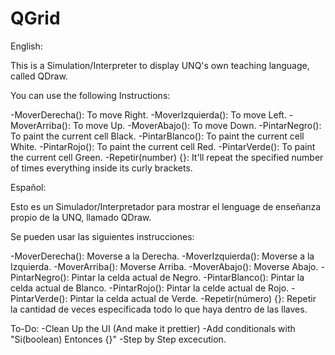 # QGrid

English:

This is a Simulation/Interpreter to display UNQ's own teaching language, called QDraw.

You can use the following Instructions:

-MoverDerecha(): To move Right.
-MoverIzquierda(): To move Left.
-MoverArriba(): To move Up.
-MoverAbajo(): To move Down.
-PintarNegro(): To paint the current cell Black.
-PintarBlanco(): To paint the current cell White.
-PintarRojo(): To paint the current cell Red.
-PintarVerde(): To paint the current cell Green.
-Repetir(number) {}: It'll repeat the specified number of times everything inside its curly brackets.


Español:

Esto es un Simulador/Interpretador para mostrar el lenguage de enseñanza propio de la UNQ, llamado QDraw.

Se pueden usar las siguientes instrucciones:

-MoverDerecha(): Moverse a la Derecha.
-MoverIzquierda(): Moverse a la Izquierda.
-MoverArriba(): Moverse Arriba.
-MoverAbajo(): Moverse Abajo.
-PintarNegro(): Pintar la celda actual de Negro.
-PintarBlanco(): Pintar la celda actual de Blanco.
-PintarRojo(): Pintar la celde actual de Rojo.
-PintarVerde(): Pintar la celda actual de Verde.
-Repetir(número) {}: Repetir la cantidad de veces específicada todo lo que haya dentro de las llaves.


To-Do:
-Clean Up the UI (And make it prettier)
-Add conditionals with "Si(boolean) Entonces {}"
-Step by Step excecution.
